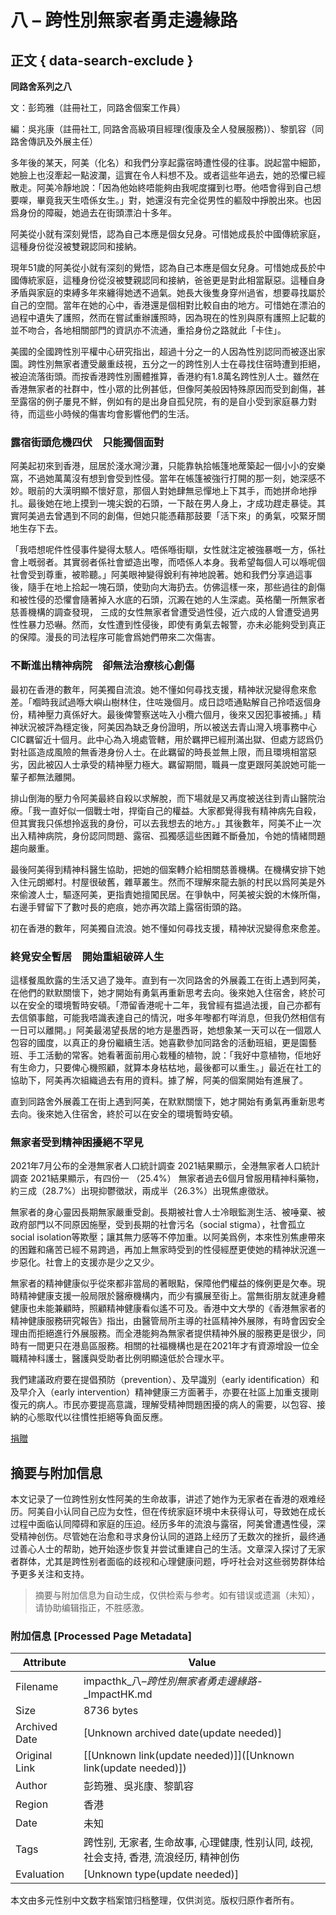 # 八 – 跨性別無家者勇走邊緣路

## 正文 { data-search-exclude }


**同路舍系列之八**

文：彭筠雅（註冊社工，同路舍個案工作員）

編：吳兆康（註冊社工, 同路舍高級項目經理(復康及全人發展服務)）、黎凱容（同路舍傳訊及外展主任）

多年後的某天，阿美（化名）和我們分享起露宿時遭性侵的往事。説起當中細節，她臉上也沒牽起一點波瀾，這實在令人料想不及。或者這些年過去，她的恐懼已經散走。阿美冷靜地說：「因為他始終唔能夠由我呢度攞到乜嘢。他唔會得到自己想要㗎，畢竟我天生唔係女生。」對，她還沒有完全從男性的軀殼中掙脫出來。也因爲身份的障礙，她過去在街頭漂泊十多年。

阿美從小就有深刻覺悟，認為自己本應是個女兒身。可惜她成長於中國傳統家庭，這種身份從沒被雙親認同和接納。

現年51歲的阿美從小就有深刻的覺悟，認為自己本應是個女兒身。可惜她成長於中國傳統家庭，這種身份從沒被雙親認同和接納，爸爸更是對此相當厭惡。這種自身矛盾與家庭的束縛多年來纏得她透不過氣。她長大後隻身穿州過省，想要尋找屬於自己的空間。當年在她的心中，香港還是個相對比較自由的地方。可惜她在漂泊的過程中遺失了護照，然而在嘗試重辦護照時，因為現在的性別與原有護照上記載的並不吻合，各地相關部門的資訊亦不流通，重拾身份之路就此「卡住」。

美國的全國跨性別平權中心研究指出，超過十分之一的人因為性別認同而被逐出家園。跨性別無家者遭受嚴重歧視，五分之一的跨性別人士在尋找住宿時遭到拒絕，被迫流落街頭。而按香港跨性別團體推算，香港約有1.8萬名跨性別人士。雖然在香港無家者的社群中，性小眾的比例甚低，但像阿美般因特殊原因而受到創傷，甚至露宿的例子屢見不鮮，例如有的是出身自孤兒院，有的是自小受到家庭暴力對待，而這些小時候的傷害均會影響他們的生活。

### **露宿街頭危機四伏　只能獨個面對**

阿美起初來到香港，屈居於淺水灣沙灘，只能靠執拾帳篷地蓆築起一個小小的安樂窩，不過她萬萬沒有想到會受到性侵。當年在帳篷被強行打開的那一刻，她深感不妙。眼前的大漢明顯不懷好意，那個人對她肆無忌憚地上下其手，而她拼命地掙扎。最後她在地上摸到一塊尖銳的石頭，一下敲在男人身上，才成功趕走暴徒。其實阿美過去曾遇到不同的創傷，但她只能憑藉那鼓要「活下來」的勇氣，咬緊牙關地生存下去。

「我唔想呢件性侵事件變得太駭人。唔係喺街瞓，女性就注定被強暴嘅一方，係社會上嘅弱者。其實弱者係社會塑造出嚟，而唔係人本身。我希望每個人可以喺呢個社會受到尊重，被聆聽。」阿美眼神變得銳利有神地說著。她和我們分享過這事後，隨手在地上拾起一塊石頭，使勁向大海扔去。仿佛這樣一來，那些過往的創傷和被性侵的恐懼會隨著掉入水底的石頭，沉澱在她的人生深處。英格蘭一所無家者慈善機構的調查發現， 三成的女性無家者曾遭受過性侵，近六成的人曾遭受過男性性暴力恐嚇。然而，女性遭到性侵後，即使有勇氣去報警，亦未必能夠受到真正的保障。漫長的司法程序可能會爲她們帶來二次傷害。

### **不斷進出精神病院　卻無法治療核心創傷**

最初在香港的數年，阿美獨自流浪。她不懂如何尋找支援，精神狀況變得愈來愈差。「嗰時我試過喺大嶼山樹林住，住咗幾個月。成日諗唔通點解自己拎唔返個身份，精神壓力真係好大。最後俾警察送咗入小欖六個月，後來又因犯事被捕。」精神狀況被評為穩定後，阿美因為缺乏身份證明，所以被送去青山灣入境事務中心CIC羈留近十個月。此中心為入境處管轄，用於羈押已經刑滿出獄、但處方認爲仍對社區造成風險的無香港身份人士。在此羈留的時長並無上限，而且環境相當惡劣，因此被囚人士承受的精神壓力極大。羈留期間，職員一度更跟阿美說她可能一輩子都無法離開。

排山倒海的壓力令阿美最終自殺以求解脫，而下場就是又再度被送往到青山醫院治療。「我一直好似一個戰士咁，捍衛自己的權益。大家都覺得我有精神病先自殺，但其實我只係想拎返我的身份，可以去我想去的地方。」其後數年，阿美不止一次出入精神病院，身份認同問題、露宿、孤獨感這些困難不斷叠加，令她的情緒問題趨向嚴重。

最後阿美得到精神科醫生協助，把她的個案轉介給相關慈善機構。在機構安排下她入住元朗鄉村。村屋很破舊，雜草叢生。然而不理解來龍去脈的村民以爲阿美是外來偷渡人士，驅逐阿美，更指責她擅闖民居。在爭執中，阿美被尖銳的木條所傷，右邊手臂留下了數吋長的疤痕，她亦再次踏上露宿街頭的路。

初在香港的數年，阿美獨自流浪。她不懂如何尋找支援，精神狀況變得愈來愈差。

### **終覓安全暫居　開始重組破碎人生**

這樣餐風飲露的生活又過了幾年。直到有一次同路舍的外展義工在街上遇到阿美，在他們的默默關懷下，她才開始有勇氣再重新思考去向。後來她入住宿舍，終於可以在安全的環境暫時安頓。「滯留香港呢十二年，我曾經有揾過法援，自己亦都有去信領事館，可能我唔識表達自己的情況，咁多年嚟都冇咩消息，但我仍然相信有一日可以離開。」阿美最渴望長居的地方是墨西哥，她想象某一天可以在一個眾人包容的國度，以真正的身份繼續生活。她喜歡參加同路舍的活動班組，更是園藝班、手工活動的常客。她看著面前用心栽種的植物，說：「我好中意植物，佢地好有生命力，只要俾心機照顧，就算本身枯枯地，最後都可以重生。」最近在社工的協助下，阿美再次組織過去有用的資料。據了解，阿美的個案開始有進展了。

直到同路舍外展義工在街上遇到阿美，在默默關懷下，她才開始有勇氣再重新思考去向。後來她入住宿舍，終於可以在安全的環境暫時安頓。

### **無家者受到精神困擾絕不罕見**

2021年7月公布的全港無家者人口統計調查 2021結果顯示，全港無家者人口統計調查 2021結果顯示，有四份一 （25.4%） 無家者過去6個月曾服用精神科藥物，約三成（28.7%）出現抑鬱徵狀，兩成半（26.3%）出現焦慮徵狀。

無家者的身心靈因長期無家嚴重受創。長期被社會人士冷眼監測生活、被唾棄、被政府部門以不同原因施壓，受到長期的社會污名（social stigma），社會孤立social isolation等欺壓；讓其無力感等不停加重。以阿美爲例，本來性別焦慮帶來的困難和痛苦已經不易跨過，再加上無家時受到的性侵經歷更使她的精神狀況進一步惡化。社會上的支援亦是少之又少。

無家者的精神健康似乎從來都非當局的著眼點，保障他們權益的條例更是欠奉。現時精神健康支援一般局限於醫療機構内，而少有擴展至街上。當無街朋友就連身體健康也未能兼顧時，照顧精神健康看似遙不可及。香港中文大學的《香港無家者的精神健康服務研究報告》指出，由醫管局所主導的社區精神外展隊，有時會因安全理由而拒絕進行外展服務。而全港能夠為無家者提供精神外展的服務更是很少，同時有一間更只在港島區服務。相關的社福機構也是在2021年才有資源增設一位全職精神科護士，醫護與受助者比例明顯遠低於合理水平。

我們建議政府要在提倡預防（prevention）、及早識別（early identification）和及早介入（early intervention）精神健康三方面著手，亦要在社區上加重支援剛復元的病人。市民亦要提高意識，理解受精神問題困擾的病人的需要，以包容、接納的心態取代以往慣性拒絕等負面反應。

[捐贈](https://impacthk.org/zh/donate-zh/)
<!-- tcd_original_link https://impacthk.org/zh/about-zh/%E7%9C%9F%E5%AF%A6%E6%95%85%E4%BA%8B/%E5%85%AB-%E8%B7%A8%E6%80%A7%E5%88%A5%E7%84%A1%E5%AE%B6%E8%80%85%E5%8B%87%E8%B5%B0%E9%82%8A%E7%B7%A3%E8%B7%AF/ -->


## 摘要与附加信息

<!-- tcd_abstract -->
本文记录了一位跨性别女性阿美的生命故事，讲述了她作为无家者在香港的艰难经历。阿美自小认同自己应为女性，但在传统家庭环境中未获得认可，导致她在成长过程中面临认同障碍和家庭的压迫。经历多年的流浪与露宿，阿美曾遭遇性侵，深受精神创伤。尽管她在治愈和寻求身份认同的道路上经历了无数次的挫折，最终通过善心人士的帮助，她开始逐步恢复并尝试重建自己的生活。文章深入探讨了无家者群体，尤其是跨性别者面临的歧视和心理健康问题，呼吁社会对这些弱势群体给予更多关注和支持。
<!-- tcd_abstract_end -->

> 摘要与附加信息为自动生成，仅供检索与参考。如有错误或遗漏（未知），请协助编辑指正，不胜感激。

### 附加信息 [Processed Page Metadata]

| Attribute       | Value                                  |
|-----------------|----------------------------------------|
| Filename        | impacthk_八–_跨性別無家者勇走邊緣路_-_ImpactHK.md                             |
| Size            | 8736 bytes                           |
| Archived Date   | [Unknown archived date(update needed)]                             |
| Original Link   | [[Unknown link(update needed)]]([Unknown link(update needed)])                       |
| Author          | 彭筠雅、吳兆康、黎凱容                               |
| Region          | 香港                               |
| Date            | 未知                                 |
| Tags            | 跨性别, 无家者, 生命故事, 心理健康, 性别认同, 歧视, 社会支持, 香港, 流浪经历, 精神创伤                                 |
| Evaluation            | [Unknown type(update needed)]                                 |
<!-- tcd_table_end -->

本文由多元性别中文数字档案馆归档整理，仅供浏览。版权归原作者所有。
